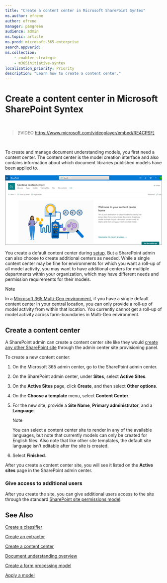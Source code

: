 ```yaml
---
title: "Create a content center in Microsoft SharePoint Syntex"
ms.author: efrene
author: efrene
manager: pamgreen
audience: admin
ms.topic: article
ms.prod: microsoft-365-enterprise
search.appverid: 
ms.collection: 
    - enabler-strategic
    - m365initiative-syntex
localization_priority: Priority
description: "Learn how to create a content center."
---
```


# Create a content center in Microsoft SharePoint Syntex


</br>

> [!VIDEO https://www.microsoft.com/videoplayer/embed/RE4CPSF]

</br>

To create and manage document understanding models, you first need a content center. The content center is the model creation interface and also contains information about which document libraries published models have been applied to.</br>

   ![Select a doc library](../media/content-understanding/content-center-page.png)</br>

You create a default content center during [setup](set-up-content-understanding.md). But a SharePoint admin can also choose to create additional centers as needed. While a single content center may be fine for environments for which you want a roll-up of all model activity, you may want to have additional centers for multiple departments within your organization, which may have different needs and permission requirements for their models.

> [!NOTE]
> In a [Microsoft 365 Multi-Geo environment](https://docs.microsoft.com/microsoft-365/enterprise/microsoft-365-multi-geo), if you have a single default content center in your central location, you can only provide a roll-up of model activity from within that location. You currently cannot get a roll-up of model activity across farm-boundaries in Multi-Geo environment. 


## Create a content center

A SharePoint admin can create a content center site like they would [create any other SharePoint site](https://docs.microsoft.com/sharepoint/create-site-collection) through the admin center site provisioning panel.

To create a new content center:

1. On the Microsoft 365 admin center, go to the SharePoint admin center.

2. On the SharePoint admin center, under **Sites**, select **Active Sites**.

3. On the **Active Sites** page, click **Create**, and then select **Other options**.

4. On the **Choose a template** menu, select **Content Center**.

5. For the new site, provide a **Site Name**, **Primary administrator**, and a **Language**.</br>

   > [!NOTE] 
   > You can select a content center site to render in any of the available languages, but note that currently models can only be created for English files. Also note that like other site templates, the default site language isn't editable after the site is created.</br>

6. Select **Finished**.
 
After you create a content center site, you will see it listed on the **Active sites** page in the SharePoint admin center. 

### Give access to additional users
 
After you create the site, you can give additional users access to the site through the standard [SharePoint site permissions model](https://docs.microsoft.com/sharepoint/modern-experience-sharing-permissions).

## See Also
[Create a classifier](create-a-classifier.md)

[Create an extractor](create-an-extractor.md)

[Create a content center](create-a-content-center.md)

[Document understanding overview](document-understanding-overview.md)

[Create a form processing model](create-a-form-processing-model.md)

[Apply a model](apply-a-model.md)    
